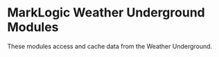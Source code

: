 # MarkLogic Weather Underground Modules

These modules access and cache data from the Weather Underground.

